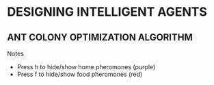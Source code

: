 # DESIGNING INTELLIGENT AGENTS
## ANT COLONY OPTIMIZATION ALGORITHM

Notes
- Press h to hide/show home pheromones (purple)
- Press f to hide/show food pheromones (red)
